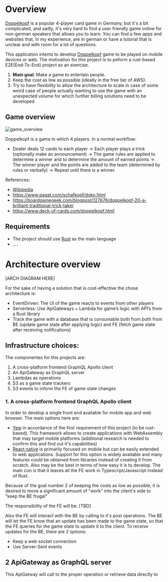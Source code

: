 # Overview

[Doppelkopf](https://en.wikipedia.org/wiki/Doppelkopf) is a popular 4-player card game in Germany, but it's a bit complicated, and sadly, it's very hard to find a user friendly game online for non-german speakers that allows you to learn. You can find a few apps and websites that, in my experience, are in german or have a tutorial that is unclear and with room for a lot of questions.

This application intents to develop [Doppelkopf](https://en.wikipedia.org/wiki/Doppelkopf) game to be played on mobile devices or web. The motivation for this project is to peform a rust-based E2E(End-To-End) project as an exercise.

1. **Main goal**: Make a game to entertain people.
1. Keep the cost as low as possible (ideally in the free tier of AWS). 
1. Try to have flexibility to allow the architecture to scale in case of some weird case of people actually wanting to use the game with an unexpected volume for which further billing solutions need to be developed

## Game overview

![game_overview](https://drive.google.com/uc?export=view&id=1mwXmJg7Wf5M09esn7J_9TTux8-zYyMJh)

Doppelkopf is a game in which 4 players. In a normal workflow:
* Dealer deals 12 cards to each player → Each player plays a trick (optionally make an announcement) → The game rules are applied to determine a winner and to determine the amount of earned points → The winner player and the points are added to the team (determined by rules or verbally) → Repeat until there is a winner.

References:
* [Wikipedia](https://en.wikipedia.org/wiki/Doppelkopf)
* https://www.pagat.com/schafkopf/doko.html
* https://boardgamegeek.com/blogpost/127676/doppelkopf-20-a-brilliant-traditional-trick-taker
* https://www.deck-of-cards.com/doppelkopf.html

## Requirements

* The project should use [Rust](https://www.rust-lang.org/) as the main language
* ....

# Architecture overview

[ARCH DIAGRAM HERE]

For the sake of having a solution that is cost-effective the chose architecture is:
* EventDriven: The UI of the game reacts to events from other players
* Serverless: Use ApiGateways + Lambda for game’s logic with API’s from a Rust library
* Track the game with a database that is consumable both from both from BE (update game state after applying logic) and FE (fetch game state after receiving notifications)

## Infrastructure choices:

The componentes for this projects are:
1. A cross-platform frontend GraphQL Apollo client 
1. An ApiGateway as GraphQL server
1. Lambdas as operations
1. S3 as a game state trackers
1. S3 events to inform the FE of game state changes

### 1. A cross-platform frontend GraphQL Apollo client 

In order to develop a single front end available for mobile app and web browser. The main options here are:
* [Yew](https://yew.rs/) in accordance of the first requirement of this project (to be rust-based). This framework allows to create applications with WebAssembly that may target mobile platforms (additional research is needed to confirm this and find out it's capabilities)
* [React native](https://reactnative.dev/) is primarily focused on mobile but can be easily extended to web applications. Support for this option is widely available and many features could be obtained from libraries instead of creating it from scratch. Also may be the best in terms of how easy it is to develop. The main con is that it leaves all the FE work in Typescript/Javascript instead of Rust.

Because of the goal number 2 of keeping the costs as low as possible, it is desired to move a significant amount of "work" into the client's side to "keep the BE frugal"

The responsibility of the FE will be:
[TBD]

Also the FE will interact with the BE by calling to it's post operations. The BE will let the FE know that an update has been made to the game state, so that the FE queries for the game state to update it to the client. To receive updates for the BE, there are 2 options:
* Keep a web socket connection 
* Use Server-Sent events

## 2 ApiGateway as GraphQL server

This ApiGatway will call to the proper operation or retrieve data directly to 
